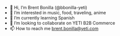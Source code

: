 - 👋 Hi, I’m Brent Bonilla (@bbonilla-yeti)
- 👀 I’m interested in music, food, traveling, anime
- 🌱 I’m currently learning Spanish
- 💞️ I’m looking to collaborate on YETI B2B Commerce
- 📫 How to reach me brent.bonilla@yeti.com

<!---
bbonilla-yeti/bbonilla-yeti is a ✨ special ✨ repository because its `README.md` (this file) appears on your GitHub profile.
You can click the Preview link to take a look at your changes.
--->
